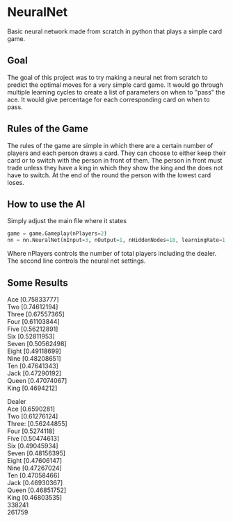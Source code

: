 # NeuralNet
Basic neural network made from scratch in python that plays a simple card game.
## Goal
The goal of this project was to try making a neural net from scratch to predict the optimal moves for a very simple card game. It would go through multiple learning cycles to create a list of parameters on when to "pass" the ace. It would give percentage for each corresponding card on when to pass. 
## Rules of the Game
The rules of the game are simple in which there are a certain number of players and each person draws a card. They can choose to either keep their card or to switch with the person in front of them. The person in front must trade unless they have a king in which they show the king and the does not have to switch. At the end of the round the person with the lowest card loses.
## How to use the AI
Simply adjust the main file where it states
```python
game = game.Gameplay(nPlayers=2)
nn = nn.NeuralNet(nInput=3, nOutput=1, nHiddenNodes=18, learningRate=1 )
```
Where nPlayers controls the number of total players including the dealer. The second line controls the neural net settings.
## Some Results
Ace      [0.75833777] \
Two      [0.74612194] \
Three    [0.67557365] \
Four     [0.61103844] \
Five     [0.56212891] \
Six      [0.52811953] \
Seven    [0.50562498] \
Eight    [0.49118699] \
Nine     [0.48208651] \
Ten      [0.47641343] \
Jack     [0.47290192] \
Queen    [0.47074067] \
King     [0.4694212] 

Dealer                \
Ace      [0.6590281]  \
Two      [0.61276124] \
Three:   [0.56244855] \
Four     [0.5274118]  \
Five     [0.50474613] \
Six      [0.49045934] \
Seven    [0.48156395] \
Eight    [0.47606147] \
Nine     [0.47267024] \
Ten      [0.47058466] \
Jack     [0.46930367] \
Queen    [0.46851752] \
King     [0.46803535] \
338241                \
261759               
